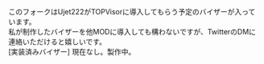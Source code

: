 このフォークはUjet222がTOPVisorに導入してもらう予定のバイザーが入っています。<br>
私が制作したバイザーを他MODに導入しても構わないですが、TwitterのDMに連絡いただけると嬉しいです。<br>
[実装済みバイザー]
現在なし。製作中。
